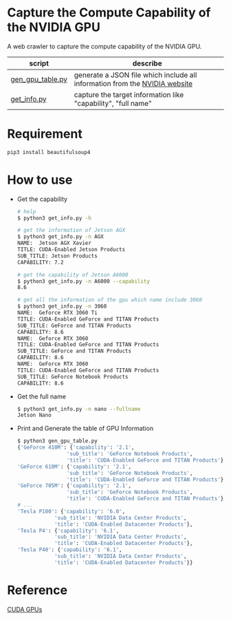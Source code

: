 # Capture the Compute Capability of the NVIDIA GPU
A web crawler to capture the compute capability of the NVIDIA GPU.

|       script          |       describe        |
|       ------          |       --------        |
|   [gen_gpu_table.py](gen_gpu_table.py)  |     generate a JSON file which include all information from the [NVIDIA website](https://developer.nvidia.com/cuda-gpus)
|   [get_info.py](get_info.py)            |     capture the target information like "capability", "full name"

# Requirement
```bash
pip3 install beautifulsoup4 
```

# How to use
* Get the capability
    ```bash
    # help
    $ python3 get_info.py -h

    # get the information of Jetson AGX
    $ python3 get_info.py -n AGX
    NAME:  Jetson AGX Xavier
    TITLE: CUDA-Enabled Jetson Products
    SUB_TITLE: Jetson Products
    CAPABILITY: 7.2

    # get the capability of Jetson A6000
    $ python3 get_info.py -n A6000 --capability
    8.6

    # get all the information of the gpu which name include 3060
    $ python3 get_info.py -n 3060
    NAME:  Geforce RTX 3060 Ti
    TITLE: CUDA-Enabled GeForce and TITAN Products
    SUB_TITLE: GeForce and TITAN Products
    CAPABILITY: 8.6
    NAME:  Geforce RTX 3060
    TITLE: CUDA-Enabled GeForce and TITAN Products
    SUB_TITLE: GeForce and TITAN Products
    CAPABILITY: 8.6
    NAME:  GeForce RTX 3060
    TITLE: CUDA-Enabled GeForce and TITAN Products
    SUB_TITLE: GeForce Notebook Products
    CAPABILITY: 8.6
    ```
* Get the full name
    ```bash
    $ python3 get_info.py -n nano --fullname
    Jetson Nano
    ```
* Print and Generate the table of GPU Information
    ```bash
    $ python3 gen_gpu_table.py 
    {'GeForce 410M': {'capability': '2.1',
                    'sub_title': 'GeForce Notebook Products',
                    'title': 'CUDA-Enabled GeForce and TITAN Products'},
    'GeForce 610M': {'capability': '2.1',
                    'sub_title': 'GeForce Notebook Products',
                    'title': 'CUDA-Enabled GeForce and TITAN Products'},
    'GeForce 705M': {'capability': '2.1',
                    'sub_title': 'GeForce Notebook Products',
                    'title': 'CUDA-Enabled GeForce and TITAN Products'},
    # ...
    'Tesla P100': {'capability': '6.0',
                'sub_title': 'NVIDIA Data Center Products',
                'title': 'CUDA-Enabled Datacenter Products'},
    'Tesla P4': {'capability': '6.1',
                'sub_title': 'NVIDIA Data Center Products',
                'title': 'CUDA-Enabled Datacenter Products'},
    'Tesla P40': {'capability': '6.1',
                'sub_title': 'NVIDIA Data Center Products',
                'title': 'CUDA-Enabled Datacenter Products'}}
    ```
# Reference
[CUDA GPUs](https://developer.nvidia.com/cuda-gpus)